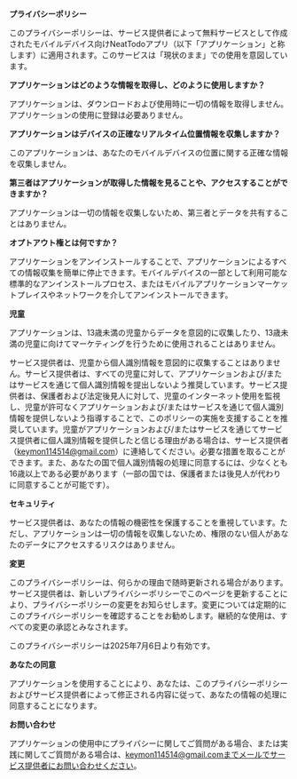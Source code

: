 **プライバシーポリシー**

このプライバシーポリシーは、サービス提供者によって無料サービスとして作成されたモバイルデバイス向けNeatTodoアプリ（以下「アプリケーション」と称します）に適用されます。このサービスは「現状のまま」での使用を意図しています。

**アプリケーションはどのような情報を取得し、どのように使用しますか？**

アプリケーションは、ダウンロードおよび使用時に一切の情報を取得しません。アプリケーションの使用に登録は必要ありません。

**アプリケーションはデバイスの正確なリアルタイム位置情報を収集しますか？**

このアプリケーションは、あなたのモバイルデバイスの位置に関する正確な情報を収集しません。

**第三者はアプリケーションが取得した情報を見ることや、アクセスすることができますか？**

アプリケーションは一切の情報を収集しないため、第三者とデータを共有することはありません。

**オプトアウト権とは何ですか？**

アプリケーションをアンインストールすることで、アプリケーションによるすべての情報収集を簡単に停止できます。モバイルデバイスの一部として利用可能な標準的なアンインストールプロセス、またはモバイルアプリケーションマーケットプレイスやネットワークを介してアンインストールできます。

**児童**

アプリケーションは、13歳未満の児童からデータを意図的に収集したり、13歳未満の児童に向けてマーケティングを行うために使用されることはありません。

サービス提供者は、児童から個人識別情報を意図的に収集することはありません。サービス提供者は、すべての児童に対して、アプリケーションおよび/またはサービスを通じて個人識別情報を提出しないよう推奨しています。サービス提供者は、保護者および法定後見人に対して、児童のインターネット使用を監視し、児童が許可なくアプリケーションおよび/またはサービスを通じて個人識別情報を提供しないよう指導することで、このポリシーの実施を支援することを推奨しています。児童がアプリケーションおよび/またはサービスを通じてサービス提供者に個人識別情報を提供したと信じる理由がある場合は、サービス提供者（keymon114514@gmail.com）に連絡してください。必要な措置を取ることができます。また、あなたの国で個人識別情報の処理に同意するには、少なくとも16歳以上である必要があります（一部の国では、保護者または後見人が代わりに同意することが可能です）。

**セキュリティ**

サービス提供者は、あなたの情報の機密性を保護することを重視しています。ただし、アプリケーションは一切の情報を収集しないため、権限のない個人があなたのデータにアクセスするリスクはありません。

**変更**

このプライバシーポリシーは、何らかの理由で随時更新される場合があります。サービス提供者は、新しいプライバシーポリシーでこのページを更新することにより、プライバシーポリシーの変更をお知らせします。変更については定期的にこのプライバシーポリシーを確認することをお勧めします。継続的な使用は、すべての変更の承認とみなされます。

このプライバシーポリシーは2025年7月6日より有効です。

**あなたの同意**

アプリケーションを使用することにより、あなたは、このプライバシーポリシーおよびサービス提供者によって修正される内容に従って、あなたの情報の処理に同意することになります。

**お問い合わせ**

アプリケーションの使用中にプライバシーに関してご質問がある場合、または実践に関してご質問がある場合は、keymon114514@gmail.comまでメールでサービス提供者にお問い合わせください。